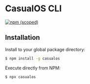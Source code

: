 # CasualOS CLI

[![npm (scoped)](https://img.shields.io/npm/v/casualos.svg)](https://www.npmjs.com/package/casualos)

## Installation

Install to your global package directory:

```bash
$ npm install -g casualos
```

Execute directly from NPM:

```bash
$ npx casualos
```

